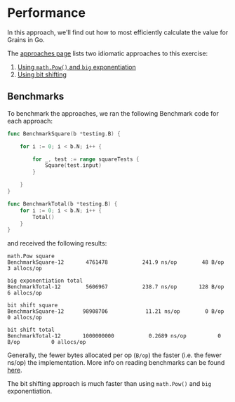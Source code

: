 # Performance

In this approach, we'll find out how to most efficiently calculate the value for Grains in Go.

The [approaches page][approaches] lists two idiomatic approaches to this exercise:

1. [Using `math.Pow()` and `big` exponentiation][approach-math-pow-big-exponentiation]
2. [Using bit shifting][approach-bit-shifting]


## Benchmarks

To benchmark the approaches, we ran the following Benchmark code for each approach:

```go
func BenchmarkSquare(b *testing.B) {

	for i := 0; i < b.N; i++ {

		for _, test := range squareTests {
			Square(test.input)
		}

	}
}

func BenchmarkTotal(b *testing.B) {
	for i := 0; i < b.N; i++ {
		Total()
	}
}
```

and received the following results:

```
math.Pow square
BenchmarkSquare-12    	 4761478	       241.9 ns/op	      48 B/op	       3 allocs/op

big exponentiation total
BenchmarkTotal-12    	 5606967	       238.7 ns/op	     128 B/op	       6 allocs/op

bit shift square
BenchmarkSquare-12    	98908706	        11.21 ns/op	       0 B/op	       0 allocs/op

bit shift total
BenchmarkTotal-12    	1000000000	         0.2689 ns/op	       0 B/op	       0 allocs/op
```

Generally, the fewer bytes allocated per op (`B/op`) the faster (i.e. the fewer ns/op) the implementation.
More info on reading benchmarks can be found [here][benchmark].

The bit shifting approach is much faster than using `math.Pow()` and `big` exponentiation.

[approaches]: https://exercism.org/tracks/go/exercises/grains/approaches
[approach-math-pow-big-exponentiation]: https://exercism.org/tracks/go/exercises/grains/approaches/math-pow-big-exponentiation
[approach-bit-shifting]: https://exercism.org/tracks/go/exercises/grains/approaches/bit-shifting
[benchmark]: https://www.mikenewswanger.com/posts/2018/benchmarking-in-go/
